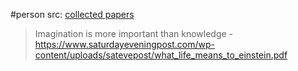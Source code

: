 #person 
src: [collected papers](https://einsteinpapers.press.princeton.edu) 

> Imagination is more important than knowledge - https://www.saturdayeveningpost.com/wp-content/uploads/satevepost/what_life_means_to_einstein.pdf

